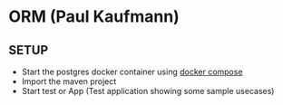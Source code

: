 # ORM (Paul Kaufmann)
## SETUP

- Start the postgres docker container using [docker compose](https://docs.docker.com/compose/install/)
- Import the maven project
- Start test or App (Test application showing some sample usecases)
